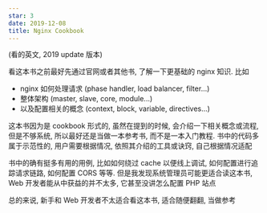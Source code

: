 ```yaml
---
star: 3
date: 2019-12-08
title: Nginx Cookbook
---
```


(看的英文, 2019 update 版本)

看这本书之前最好先通过官网或者其他书, 了解一下更基础的 nginx 知识. 比如
- nginx 如何处理请求 (phase handler, load balancer, filter...)
- 整体架构 (master, slave, core, module...)
- 以及配置相关的概念 (context, block, variable, directives...)

这本书因为是 cookbook 形式的, 虽然在提到的时候, 会介绍一下相关概念或流程, 但是不够系统, 所以最好还是当做一本参考书, 而不是一本入门教程. 书中的代码多属于示范性的, 用户需要根据情况, 依照其介绍的工具或诀窍, 自己根据情况适配

书中的确有挺多有用的用例, 比如如何绕过 cache 以便线上调试, 如何配置进行追踪请求链路, 如何配置 CORS 等等. 但是我发现系统管理员可能更适合读这本书, Web 开发者能从中获益的并不太多, 它甚至没讲怎么配置 PHP 站点

总的来说, 新手和 Web 开发者不太适合看这本书, 适合随便翻翻, 当做参考